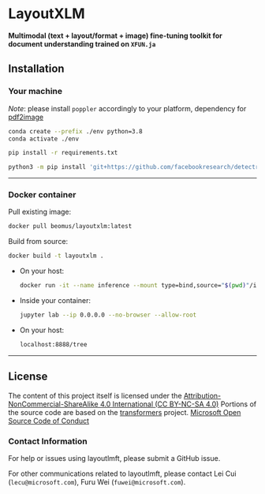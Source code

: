 # **LayoutXLM**

**Multimodal (text + layout/format + image) fine-tuning toolkit for document understanding trained on `XFUN.ja`**

## Installation

### Your machine

_Note_: please install `poppler` accordingly to your platform, dependency for [pdf2image](https://github.com/Belval/pdf2image)

```bash
conda create --prefix ./env python=3.8
conda activate ./env

pip install -r requirements.txt

python3 -m pip install 'git+https://github.com/facebookresearch/detectron2.git'
```

---

### Docker container

Pull existing image:

```bash
docker pull beomus/layoutxlm:latest
```

Build from source:

```bash
docker build -t layoutxlm .
```

- On your host:

    ```bash
    docker run -it --name inference --mount type=bind,source="$(pwd)"/infer,target=/infer -p 8888:8888 layoutxlm:latest
    ```

- Inside your container:

    ```bash
    jupyter lab --ip 0.0.0.0 --no-browser --allow-root
    ```

- On your host:

    ```bash
    localhost:8888/tree‌
    ```

---

## License

The content of this project itself is licensed under the [Attribution-NonCommercial-ShareAlike 4.0 International (CC BY-NC-SA 4.0)](https://creativecommons.org/licenses/by-nc-sa/4.0/)
Portions of the source code are based on the [transformers](https://github.com/huggingface/transformers) project.
[Microsoft Open Source Code of Conduct](https://opensource.microsoft.com/codeofconduct)

### Contact Information

For help or issues using layoutlmft, please submit a GitHub issue.

For other communications related to layoutlmft, please contact Lei Cui (`lecu@microsoft.com`), Furu Wei (`fuwei@microsoft.com`).
